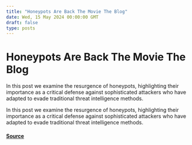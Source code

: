 ```yaml
---
title: "Honeypots Are Back The Movie The Blog"
date: Wed, 15 May 2024 00:00:00 GMT
draft: false
type: posts
---
```

# Honeypots Are Back The Movie The Blog





In this post we examine the resurgence of honeypots, highlighting their importance as a critical defense against sophisticated attackers who have adapted to evade traditional threat intelligence methods.

In this post we examine the resurgence of honeypots, highlighting their importance as a critical defense against sophisticated attackers who have adapted to evade traditional threat intelligence methods.

#### [Source](https://www.greynoise.io/blog/honeypots-are-back-the-movie-the-blog)

